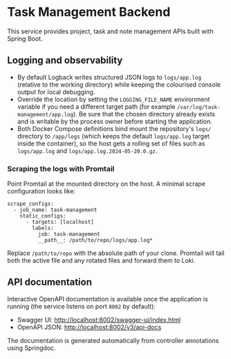 # Task Management Backend

This service provides project, task and note management APIs built with Spring Boot.

## Logging and observability

- By default Logback writes structured JSON logs to `logs/app.log` (relative to the working directory) while keeping the colourised console output for local debugging.
- Override the location by setting the `LOGGING_FILE_NAME` environment variable if you need a different target path (for example `/var/log/task-management/app.log`). Be sure that the chosen directory already exists and is writable by the process owner before starting the application.
- Both Docker Compose definitions bind mount the repository's `logs/` directory to `/app/logs` (which keeps the default `logs/app.log` target inside the container), so the host gets a rolling set of files such as `logs/app.log` and `logs/app.log.2024-05-20.0.gz`.

### Scraping the logs with Promtail

Point Promtail at the mounted directory on the host. A minimal scrape configuration looks like:

```
scrape_configs:
  - job_name: task-management
    static_configs:
      - targets: [localhost]
        labels:
          job: task-management
          __path__: /path/to/repo/logs/app.log*
```

Replace `/path/to/repo` with the absolute path of your clone. Promtail will tail both the active file and any rotated files and forward them to Loki.

## API documentation

Interactive OpenAPI documentation is available once the application is running (the service listens on port `8002` by default):

- Swagger UI: [http://localhost:8002/swagger-ui/index.html](http://localhost:8002/swagger-ui/index.html)
- OpenAPI JSON: [http://localhost:8002/v3/api-docs](http://localhost:8002/v3/api-docs)

The documentation is generated automatically from controller annotations using Springdoc.


